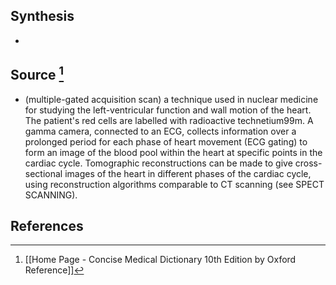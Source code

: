 ## Synthesis
- 
## Source [^1]
- (multiple-gated acquisition scan) a technique used in nuclear medicine for studying the left-ventricular function and wall motion of the heart. The patient's red cells are labelled with radioactive technetium99m. A gamma camera, connected to an ECG, collects information over a prolonged period for each phase of heart movement (ECG gating) to form an image of the blood pool within the heart at specific points in the cardiac cycle. Tomographic reconstructions can be made to give cross-sectional images of the heart in different phases of the cardiac cycle, using reconstruction algorithms comparable to CT scanning (see SPECT SCANNING).
## References

[^1]: [[Home Page - Concise Medical Dictionary 10th Edition by Oxford Reference]]